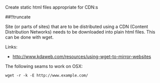 Create static html files appropriate for CDN:s

[meta:author]: <> (Jonas Colmsjo)
[meta:title]: <> (Create mirror using wget)
[meta:date]: <> (2012-08-15)
[meta:nested:key]: <> (Metadata value)

##!!truncate


Site (or parts of sites) that are to be distributed using a CDN (Content Distribution Networks) needs to be downloaded into plain html files. This can be done with wget.

Links:

 * http://www.kdaweb.com/resources/using-wget-to-mirror-websites

The following seams to work on OSX:

```
wget -r -k -E http://www.example.com/
```
